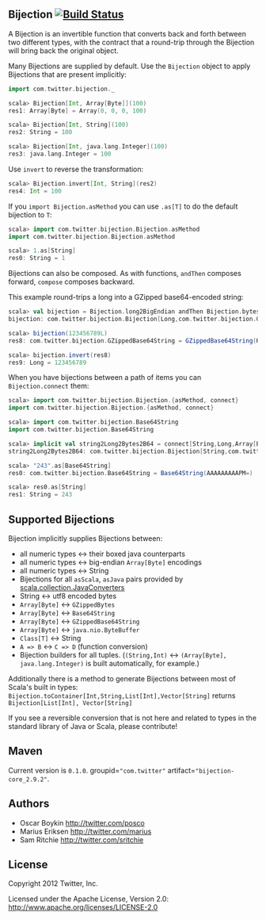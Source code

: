 ## Bijection [![Build Status](https://secure.travis-ci.org/twitter/bijection.png)](http://travis-ci.org/twitter/bijection)

A Bijection is an invertible function that converts back and forth between two different types, with the contract that a round-trip through the Bijection will bring back the original object.

Many Bijections are supplied by default. Use the `Bijection` object to apply Bijections that are present implicitly:

```scala
import com.twitter.bijection._

scala> Bijection[Int, Array[Byte]](100)
res1: Array[Byte] = Array(0, 0, 0, 100)

scala> Bijection[Int, String](100)
res2: String = 100

scala> Bijection[Int, java.lang.Integer](100)
res3: java.lang.Integer = 100
```

Use `invert` to reverse the transformation:

```scala
scala> Bijection.invert[Int, String](res2)
res4: Int = 100
```

If you `import Bijection.asMethod` you can use `.as[T]` to do the default bijection to `T`:

```scala
scala> import com.twitter.bijection.Bijection.asMethod
import com.twitter.bijection.Bijection.asMethod

scala> 1.as[String]
res0: String = 1
```

Bijections can also be composed. As with functions, `andThen` composes forward, `compose` composes backward.

This example round-trips a long into a GZipped base64-encoded string:

```scala
scala> val bijection = Bijection.long2BigEndian andThen Bijection.bytes2GZippedBase64
bijection: com.twitter.bijection.Bijection[Long,com.twitter.bijection.GZippedBase64String] = <function1>

scala> bijection(123456789L)
res8: com.twitter.bijection.GZippedBase64String = GZippedBase64String(H4sIAAAAAAAAAGNgYGBgjz4rCgBpa5WLCAAAAA==)

scala> bijection.invert(res8)
res9: Long = 123456789
```

When you have bijections between a path of items you can `Bijection.connect` them:

```scala
scala> import com.twitter.bijection.Bijection.{asMethod, connect}
import com.twitter.bijection.Bijection.{asMethod, connect}

scala> import com.twitter.bijection.Base64String
import com.twitter.bijection.Base64String

scala> implicit val string2Long2Bytes2B64 = connect[String,Long,Array[Byte],Base64String]
string2Long2Bytes2B64: com.twitter.bijection.Bijection[String,com.twitter.bijection.Base64String] = <function1>

scala> "243".as[Base64String]
res0: com.twitter.bijection.Base64String = Base64String(AAAAAAAAAPM=)

scala> res0.as[String]
res1: String = 243
```

## Supported Bijections

Bijection implicitly supplies Bijections between:

* all numeric types <-> their boxed java counterparts
* all numeric types <-> big-endian `Array[Byte]` encodings
* all numeric types <-> String
* Bijections for all `asScala`, `asJava` pairs provided by [scala.collection.JavaConverters](http://www.scala-lang.org/api/current/scala/collection/JavaConverters$.html)
* String <-> utf8 encoded bytes
* `Array[Byte]` <-> `GZippedBytes`
* `Array[Byte]` <-> `Base64String`
* `Array[Byte]` <-> `GZippedBase64String`
* `Array[Byte]` <-> `java.nio.ByteBuffer`
* `Class[T]` <-> String
* `A => B` <-> `C => D` (function conversion)
* Bijection builders for all tuples. (`(String,Int)` <-> `(Array[Byte], java.lang.Integer)` is built automatically, for example.)

Additionally there is a method to generate Bijections between most of Scala's built in types:
```Bijection.toContainer[Int,String,List[Int],Vector[String]``` returns
```Bijection[List[Int], Vector[String]```

If you see a reversible conversion that is not here and related to types in the standard library
of Java or Scala, please contribute!

## Maven

Current version is `0.1.0`. groupid=`"com.twitter"` artifact=`"bijection-core_2.9.2"`.

## Authors

* Oscar Boykin <http://twitter.com/posco>
* Marius Eriksen <http://twitter.com/marius>
* Sam Ritchie <http://twitter.com/sritchie>

## License

Copyright 2012 Twitter, Inc.

Licensed under the Apache License, Version 2.0: http://www.apache.org/licenses/LICENSE-2.0
